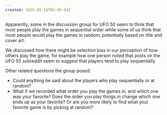 ```yaml
---
created: 2025-05-16T03:09:54Z
---
```


Apparently, some in the discussion group for UFO 50 seem to think that most people play the games in sequential order while some of us think that most people would play the games in random, potentially based on title and cover art.

We discussed how there might be selection bias in our perception of how others play the game, for example how one person noted that posts on the UFO 50 subreddit seem to suggest that players tend to play sequentially.

Other related questions the group posed:
- Could anything be said about the players who play sequentially or at random?
- What if we recorded what order you play the games in, and which one was your favorite? Does the order you play things in change which one ends up as your favorite? Or are you more likely to find what your favorite game is by picking at random?
